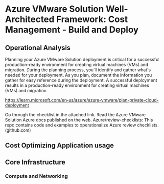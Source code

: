 # Azure VMware Solution Well-Architected Framework: Cost Management - Build and Deploy

## Operational Analysis 
Planning your Azure VMware Solution deployment is critical for a successful production-ready environment for creating virtual machines (VMs) and migration. During the planning process, you'll identify and gather what's needed for your deployment. As you plan, document the information you gather for easy reference during the deployment. A successful deployment results in a production-ready environment for creating virtual machines (VMs) and migration.	

https://learn.microsoft.com/en-us/azure/azure-vmware/plan-private-cloud-deployment


Go through the checklist in the attached link.  Read the Azure VMware Solution Azure docs published on the web.	Azure/review-checklists: This repo contains code and examples to operationalize Azure review checklists. (github.com)



## Cost Optimizing Application usage 

## Core Infrastructure 

### Compute and Networking
